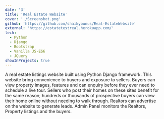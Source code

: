 ```yaml
---
date: '3'
title: 'Real Estate Website'
cover: './Screenshot.png'
github: 'https://github.com/shaikyounus/Real-EstateWebsite'
external: 'https://estatetestreal.herokuapp.com/'
tech:
  - Python
  - Django
  - Bootstrap
  - Vanilla JS-ES6 
  - JQuery
showInProjects: true
---
```


A real estate listings website built using Python Django framework.
This website bring convenience to buyers and exposure to sellers. Buyers can view property images, features and can enquiry before they ever need to schedule a live tour. Sellers who post their homes on these sites benefit for the same reason; hundreds or thousands of prospective buyers can view their home online without needing to walk through. Realtors can advertise on the website to generate leads.
Admin Panel monitors the Realtors, Property listings and the buyers.
